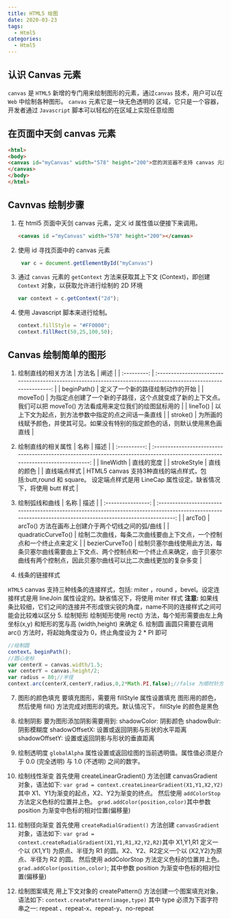 ```yaml
---
title: HTML5 绘图
date: 2020-03-23
tags:
  - Html5
categories:
  - Html5
---
```


## 认识 Canvas 元素

`canvas` 是 `HTML5` 新增的专门用来绘制图形的元素，通过`canvas` 技术，用户可以在 `Web` 中绘制各种图形。 `canvas` 元素它是一块无色透明的
区域，它只是一个容器，开发者通过 `Javascript` 脚本可以轻松的在区域上实现任意绘图

## 在页面中天剑 canvas 元素

```html
<html>
<body>
<canvas id="myCanvas" width="578" height="200">您的浏览器不支持 canvas 元素，请您更新或更换您的浏览器
</canvas>
</body>
</html>


```


## Cavnvas 绘制步骤

1. 在 html5 页面中天剑 canvas 元素，定义 id 属性值以便接下来调用。
   ```html
   <canvas id ="myCanvas" width="578" height="200"></canvas>
   ```
2. 使用 id 寻找页面中的 canvas 元素
   ```javascript
    var c = document.getElementById("myCanvas")
   ```
3. 通过 `canvas` 元素的 `getContext` 方法来获取其上下文 (Context)，即创建 `Context` 对象，以获取允许进行绘制的 2D 环境
   ```javascript
   var context = c.getContext("2d");
   ```
4. 使用 Javascript 脚本来进行绘制。
   ```javascript
   context.fillStyle = "#FF0000";
   context.fillRect(50,25,100,50);
   ```


## Canvas 绘制简单的图形
1. 绘制直线的相关方法
   |   方法名    |                                                       阐述                                                       |
   | :---------: | :--------------------------------------------------------------------------------------------------------------: |
   | beginPath() |                                         定义了一个新的路径绘制动作的开始                                         |
   |  moveTo()   | 为指定点创建了一个新的子路径，这个点就变成了新的上下文点。我们可以把 moveTo() 方法看成用来定位我们的绘图鼠标用的 |
   |  lineTo()   |                                以上下文为起点，到方法参数中指定的点之间话一条直线                                |
   |  stroke()   |                 为所画的线赋予颜色，并使其可见。如果没有特别的指定颜色的话，则默认使用黑色画直线                 |

2. 绘制直线的相关属性
   |     名称     |                                                              描述                                                               |
   | :----------: | :-----------------------------------------------------------------------------------------------------------------------------: |
   |  lineWidth   |                                                           直线的宽度                                                            |
   | strokeStyle  |                                                           直线的颜色                                                            |
   | 直线端点样式 | HTML5 canvas 支持3种直线的端点样式，包括:butt,round 和 square。 设定端点样式是用 LineCap 属性设定。缺省情况下，将使用 butt 样式 |

3. 绘制弧线和曲线
   |        名称        |                                                                             描述                                                                             |
   | :----------------: | :----------------------------------------------------------------------------------------------------------------------------------------------------------: |
   |      arcTo()       |                                                      arcTo() 方法在画布上创建介于两个切线之间的弧/曲线                                                       |
   | quadraticCurveTo() |                                             绘制二次曲线，每条二次曲线要由上下文点，一个控制点和一个终止点来定义                                             |
   |  bezierCurveTo()   | 绘制贝塞尔曲线使用此方法，每条贝塞尔曲线需要由上下文点、两个控制点和一个终止点来确定，由于贝塞尔曲线有两个控制点，因此贝塞尔曲线可以比二次曲线更加的复杂多变 |
4. 线条的链接样式

  `HTML5` canvas 支持三种线条的连接样式，包括: miter ，round ，bevel。设定连接样式是用 lineJoin 属性设定的。缺省情况下，将使用 miter 样式
  **注意:** 如果线条比较细，它们之间的连接并不形成很尖锐的角度，name不同的连接样式之间可能会比较难以区分
5. 绘制矩形
   绘制矩形使用 rect() 方法，每个矩形需要由左上角坐标(x,y) 和矩形的宽与高 (width,height) 来确定
6. 绘制圆
   画圆只需要在调用 arc() 方法时，将起始角度设为 0，终止角度设为 2 * PI 即可
   ```javascript
  //绘制圆
  context。beginPath();
  //圆心坐标
  var centerX = canvas.width/1.5;
  var centerY = canvas.height/2;
  var radius = 80;//半径
  context.arc(centerX,centerY,radius,0,2*Math.PI,false);//false 为顺时针方向， true 为逆时针方向


   ```

7. 图形的颜色填充
   要填充图形，需要用 fillStyle 属性设置填充 图形用的颜色，然后使用 fill() 方法完成对图形的填充。默认情况下， fillStyle 的颜色是黑色

8. 绘制阴影
要为图形添加阴影需要用到: shadowColor: 阴影颜色
                         shadowBulr: 阴影模糊度
                         shadowOffsetX: 设置或返回阴影与形状的水平距离
                         shadowOffsetY: 设置或返回阴影与形状的垂直距离
9. 绘制透明度
    `globalAlpha` 属性设置或返回绘图的当前透明值。属性值必须是介于 0.0 (完全透明) 与 1.0 (不透明) 之间的数字。
10. 绘制线性渐变
  首先使用 createLinearGradient() 方法创建 canvasGradient 对象，语法如下:
  `var grad = context.createLinearGradient(X1,Y1,X2,Y2)` 其中 X1、Y1为渐变的起点，X2、Y2为渐变的终点。
  然后使用 `addColorStop` 方法定义色标的位置并上色。
  `grad.addColor(position,color)`其中参数 position 为渐变中色标的相对位置(偏移量)

11. 绘制径向渐变
    首先使用 `createRadialGradient()` 方法创建 `canvasGradient` 对象，语法如下:
    `var grad = context.createRadialGradient(X1,Y1,R1,X2,Y2,R2)`其中 X1,Y1,R1 定义一个以 (X1,Y1) 为原点、半径为 R1 的圆。X2、Y2、R2定义一个以 (X2,Y2)为原点、半径为 R2 的圆。
    然后使用 addColorStop 方法定义色标的位置并上色。
    `grad.addColor(position,color)`; 其中参数 position 为渐变中色标的相对位置(偏移量)
12. 绘制图案填充
    用上下文对象的 createPattern() 方法创建一个图案填充对象，语法如下: `context.createPattern(image,type)`
    其中 type 必须为下面字符串之一: repeat 、repeat-x、repeat-y、no-repeat